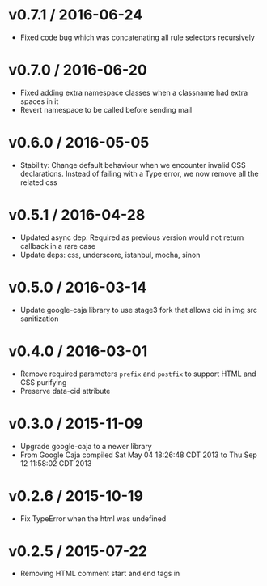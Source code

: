 v0.7.1 / 2016-06-24
===================

  * Fixed code bug which was concatenating all rule selectors recursively

v0.7.0 / 2016-06-20
===================

  * Fixed adding extra namespace classes when a classname had extra spaces in it
  * Revert namespace to be called before sending mail

v0.6.0 / 2016-05-05
===================

  * Stability: Change default behaviour when we encounter invalid CSS declarations. Instead of
    failing with a Type error, we now remove all the related css

v0.5.1 / 2016-04-28
===================

  * Updated async dep: Required as previous version would not return callback in a rare case
  * Update deps: css, underscore, istanbul, mocha, sinon

v0.5.0 / 2016-03-14
===================

  * Update google-caja library to use stage3 fork that allows cid in img src sanitization

v0.4.0 / 2016-03-01
===================

  * Remove required parameters `prefix` and `postfix` to support HTML and CSS purifying
  * Preserve data-cid attribute

v0.3.0 / 2015-11-09
===================

  * Upgrade google-caja to a newer library
  * From Google Caja compiled Sat May 04 18:26:48 CDT 2013 to Thu Sep 12 11:58:02 CDT 2013

v0.2.6 / 2015-10-19
===================

  * Fix TypeError when the html was undefined

v0.2.5 / 2015-07-22
===================

  * Removing HTML comment start and end tags in <style> blocks

v0.2.3 / 2015-05-22
===================

  * Removed code that was taking line endings out of email body

v0.2.2 / 2015-03-12
===================

  * Improved whitelist to include common HTML attributes: height, valign, and width

v0.2.1 / 2014-12-15
===================

  * Fixed 'RangeError: Maximum call stack size exceeded' exception when parsing
    over 10,000 nested css selectors

v0.2.0 / 2014-11-24
===================

  * `purify` now accepts an options object, instead of prefix and postfix strings

v0.1.0 / 2014-10-03
===================

  * Initial release
